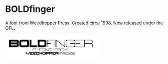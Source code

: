 # BOLDfinger

A font from Weedhopper Press. Created circa 1998. Now released under the OFL.

![BOLDfinger preview](BOLDfinger/boldfinger.png)
